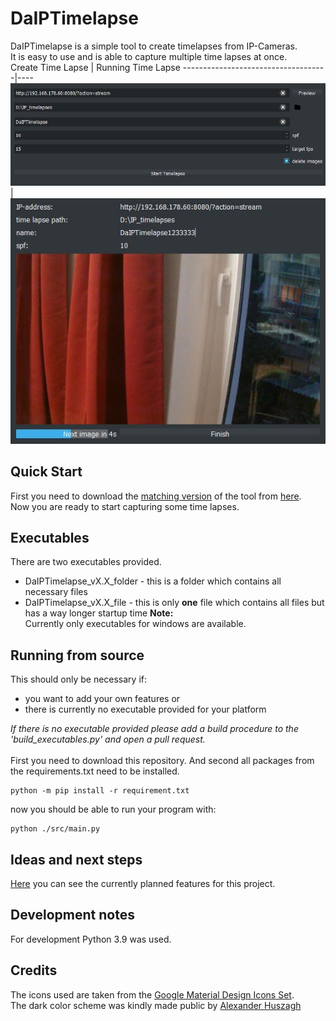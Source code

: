 # DaIPTimelapse
DaIPTimelapse is a simple tool to create timelapses from IP-Cameras. </br>
It is easy to use and is able to capture multiple time lapses at once. </br>
 Create Time Lapse                  | Running Time Lapse
------------------------------------|----
![main UI](./docs/img/main_ui.JPG)  | ![time lapse capture UI](./docs/img/capture_ui.JPG)


## Quick Start
First you need to download the [matching version](##Executables) of the tool from [here](https://github.com/CaptainDario/DaIPTimelapse/releases). </br>
Now you are ready to start capturing some time lapses.</br>

## Executables
There are two executables provided. </br>
* DaIPTimelapse_vX.X_folder - this is a folder which contains all necessary files 
* DaIPTimelapse_vX.X_file - this is only **one** file which contains all files but has a way longer startup time
**Note:** </br>
Currently only executables for windows are available.

## Running from source

This should only be necessary if:
* you want to add your own features or
* there is currently no executable provided for your platform

*If there is no executable provided please add a build procedure to the 'build_executables.py' and open a pull request.*
</br>
</br>
First you need to download this repository.
And second all packages from the requirements.txt need to be installed.

```
python -m pip install -r requirement.txt
```
now you should be able to run your program with:
```
python ./src/main.py
```

## Ideas and next steps

[Here](https://github.com/CaptainDario/DaIPTimelapse/projects/1) you can see the currently planned features for this project.

## Development notes

For development Python 3.9 was used.

## Credits
The icons used are taken from the [Google Material Design Icons Set](https://material.io/resources/icons/). </br>
The dark color scheme was kindly made public by [Alexander Huszagh](https://github.com/Alexhuszagh/BreezeStyleSheets) </br>
